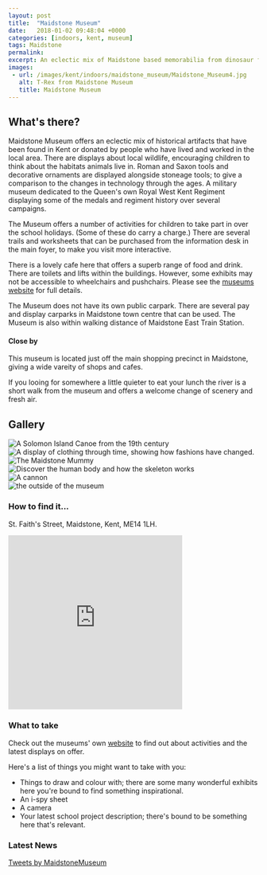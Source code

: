 ```yaml
---
layout: post
title:  "Maidstone Museum"
date:   2018-01-02 09:48:04 +0000
categories: [indoors, kent, museum]
tags: Maidstone
permalink: 
excerpt: An eclectic mix of Maidstone based memorabilia from dinosaur fossils to World War 2 medals and uniforms.  Trails to follow, costumes to try on, ancient artifacts and tools and a dinosaur to hunt.
images:
 - url: /images/kent/indoors/maidstone_museum/Maidstone_Museum4.jpg
   alt: T-Rex from Maidstone Museum
   title: Maidstone Museum
---
```


## What's there?
Maidstone Museum offers an eclectic mix of historical artifacts that have been found in Kent or donated by people who have lived and worked in the local area. There are displays about local wildlife, encouraging children to think about the habitats animals live in. Roman and Saxon tools and decorative ornaments are displayed alongside stoneage tools; to give a comparison to the changes in technology through the ages. A military museum dedicated to the Queen's own Royal West Kent Regiment displaying some of the medals and regiment history over several campaigns.

The Museum offers a number of activities for children to take part in over the school holidays. (Some of these do carry a charge.) There are several trails and worksheets that can be purchased from the information desk in the main foyer, to make you visit more interactive.

There is a lovely cafe here that offers a superb range of food and drink.  There are toilets and lifts within the buildings.  However, some exhibits may not be accessible to wheelchairs and pushchairs.  Please see the [museums website](http://www.maidstonemuseum.org) for full details.

The Museum does not have its own public carpark. There are several pay and display carparks in Maidstone town centre that can be used. The Museum is also within walking distance of Maidstone East Train Station.

#### Close by

This museum is located just off the main shopping precinct in Maidstone, giving a wide vareity of shops and cafes.

If you looing for somewhere a little quieter to eat your lunch the river is a short walk from the museum and offers a welcome change of scenery and fresh air.

## Gallery

<div class="container">
<div class="row">

<div class="col-md-4">
  <div class="card" id="portrait">
    <img src="/images/kent/indoors/maidstone_museum/Maidstone_Museum1.jpg" alt="A Solomon Island Canoe from the 19th century" class="img-fluid">
  </div>

  <div class="card" id="landscape">
    <img src="/images/kent/indoors/maidstone_museum/Maidstone_Museum5.jpg" alt="A display of clothing through time, showing how fashions have changed." class="img-fluid">
  </div>
</div>

<div class="col-md-4">
  <div class="card" id="portrait">
    <img src="/images/kent/indoors/maidstone_museum/Maidstone_Museum7.jpg" alt="The Maidstone Mummy" class="img-fluid">
  </div>

  <div class="card" id="landscape">
    <img src="/images/kent/indoors/maidstone_museum/Maidstone_Museum2.jpg" alt="Discover the human body and how the skeleton works" class="img-fluid">
  </div>
</div>

<div class="col-md-4">
  <div class="card" id="portrait">
    <img src="/images/kent/indoors/maidstone_museum/Maidstone_Museum8.jpg" alt="A cannon" class="img-fluid">
  </div>

  <div class="card" id="landscape">
    <img src="/images/kent/indoors/maidstone_museum/Maidstone_Museum9.jpg" alt="the outside of the museum" class="img-fluid">
  </div>
</div>

</div>      
</div>



### How to find it...
St. Faith's Street, Maidstone, Kent, ME14 1LH.

<iframe src="https://www.google.com/maps/embed?pb=!1m18!1m12!1m3!1d2495.9075958316066!2d0.5182719516302025!3d51.27601997949763!2m3!1f0!2f0!3f0!3m2!1i1024!2i768!4f13.1!3m3!1m2!1s0x47df32316326c8df%3A0xd35739d682ffcb9!2sMaidstone+Museum!5e0!3m2!1sen!2suk!4v1511218092007" width="350" height="350" frameborder="0" style="border:0" allowfullscreen></iframe>



### What to take
Check out the museums' own [website](http://www.maidstonemuseum.org) to find out about activities and the latest displays on offer. 

Here's a list of things you might want to take with you:
* Things to draw and colour with; there are some many wonderful exhibits here you're bound to find something inspirational.
* An i-spy sheet
* A camera
* Your latest school project description; there's bound to be something here that's relevant.

### Latest News

<a class="twitter-timeline" data-width="1000" data-height="500" href="https://twitter.com/MaidstoneMuseum?ref_src=twsrc%5Etfw">Tweets by MaidstoneMuseum</a> <script async src="https://platform.twitter.com/widgets.js" charset="utf-8"></script>
